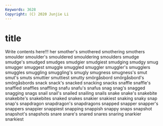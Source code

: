 ```yaml
---
Keywords: 3628
Copyright: (C) 2020 Junjie Li
---
```


# title

Write contents here!!!
her 
smother's 
smothered 
smothering 
smothers 
smoulder 
smoulder's 
smouldered 
smouldering
smoulders 
smudge 
smudge's 
smudged 
smudges 
smudgier 
smudgiest 
smudging 
smudgy 
smug
smugger 
smuggest 
smuggle 
smuggled 
smuggler 
smuggler's 
smugglers 
smuggles 
smuggling 
smuggling's
smugly 
smugness 
smugness's 
smut 
smut's 
smuts 
smuttier 
smuttiest 
smutty 
smörgåsbord
smörgåsbord's 
smörgåsbords 
snack 
snack's 
snacked 
snacking 
snacks 
snaffle 
snaffle's 
snaffled
snaffles 
snaffling 
snafu 
snafu's 
snafus 
snag 
snag's 
snagged 
snagging 
snags
snail 
snail's 
snailed 
snailing 
snails 
snake 
snake's 
snakebite 
snakebite's 
snakebites
snaked 
snakes 
snakier 
snakiest 
snaking 
snaky 
snap 
snap's 
snapdragon 
snapdragon's
snapdragons 
snapped 
snapper 
snapper's 
snappers 
snappier 
snappiest 
snapping 
snappish 
snappy
snaps 
snapshot 
snapshot's 
snapshots 
snare 
snare's 
snared 
snares 
snaring 
snarkier
snarkiest 
